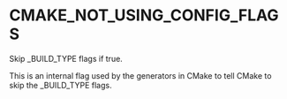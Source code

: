   

# CMAKE_NOT_USING_CONFIG_FLAGS  
Skip _BUILD_TYPE flags if true.  

This is an internal flag used by the generators in CMake to tell CMake
to skip the _BUILD_TYPE flags.  


